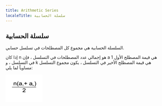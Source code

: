 ```yaml
---
title: Arithmetic Series
localeTitle: سلسلة الحسابية
---
```

## سلسلة الحسابية

السلسلة الحسابية هي مجموع كل المصطلحات في تسلسل حسابي.

إذا كان n هو إجمالي عدد المصطلحات في التسلسل ، فإن a 1 هي قيمة المصطلح الأول في التسلسل ، و k هي قيمة المصطلح الأخير في التسلسل ، يكون مجموع التسلسل مساوياً لما يلي:

![معادلة السلسلة الحسابية](https://github.com/Zoonn123/resources/blob/master/arithmeticserieshacktoberfestedit.png)